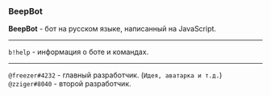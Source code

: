 ### BeepBot
**__BeepBot__** - бот на русском языке, написанный на JavaScript.
___
``b!help`` - информация о боте и командах.
___
``@freezer#4232`` - главный разработчик. (``Идея, аватарка и т.д.``)
``@zziger#8040`` - второй разработчик.
